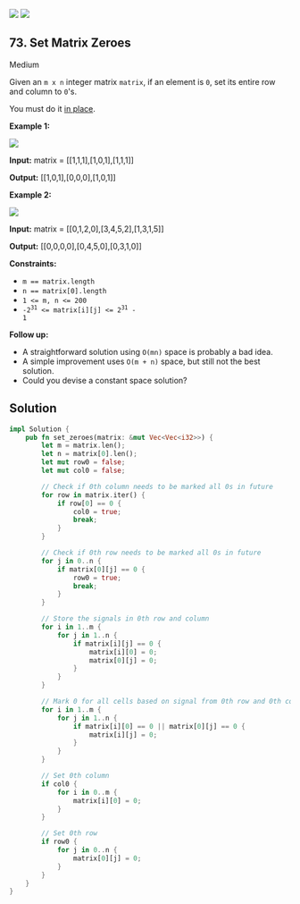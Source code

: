 [![](https://img.shields.io/github/stars/LeetCode-in-Rust/LeetCode-in-Rust?label=Stars&style=flat-square)](https://github.com/LeetCode-in-Rust/LeetCode-in-Rust)
[![](https://img.shields.io/github/forks/LeetCode-in-Rust/LeetCode-in-Rust?label=Fork%20me%20on%20GitHub%20&style=flat-square)](https://github.com/LeetCode-in-Rust/LeetCode-in-Rust/fork)

## 73\. Set Matrix Zeroes

Medium

Given an `m x n` integer matrix `matrix`, if an element is `0`, set its entire row and column to `0`'s.

You must do it [in place](https://en.wikipedia.org/wiki/In-place_algorithm).

**Example 1:**

![](https://assets.leetcode.com/uploads/2020/08/17/mat1.jpg)

**Input:** matrix = \[\[1,1,1],[1,0,1],[1,1,1]]

**Output:** [[1,0,1],[0,0,0],[1,0,1]]

**Example 2:**

![](https://assets.leetcode.com/uploads/2020/08/17/mat2.jpg)

**Input:** matrix = \[\[0,1,2,0],[3,4,5,2],[1,3,1,5]]

**Output:** [[0,0,0,0],[0,4,5,0],[0,3,1,0]]

**Constraints:**

*   `m == matrix.length`
*   `n == matrix[0].length`
*   `1 <= m, n <= 200`
*   <code>-2<sup>31</sup> <= matrix[i][j] <= 2<sup>31</sup> - 1</code>

**Follow up:**

*   A straightforward solution using `O(mn)` space is probably a bad idea.
*   A simple improvement uses `O(m + n)` space, but still not the best solution.
*   Could you devise a constant space solution?

## Solution

```rust
impl Solution {
    pub fn set_zeroes(matrix: &mut Vec<Vec<i32>>) {
        let m = matrix.len();
        let n = matrix[0].len();
        let mut row0 = false;
        let mut col0 = false;

        // Check if 0th column needs to be marked all 0s in future
        for row in matrix.iter() {
            if row[0] == 0 {
                col0 = true;
                break;
            }
        }

        // Check if 0th row needs to be marked all 0s in future
        for j in 0..n {
            if matrix[0][j] == 0 {
                row0 = true;
                break;
            }
        }

        // Store the signals in 0th row and column
        for i in 1..m {
            for j in 1..n {
                if matrix[i][j] == 0 {
                    matrix[i][0] = 0;
                    matrix[0][j] = 0;
                }
            }
        }

        // Mark 0 for all cells based on signal from 0th row and 0th column
        for i in 1..m {
            for j in 1..n {
                if matrix[i][0] == 0 || matrix[0][j] == 0 {
                    matrix[i][j] = 0;
                }
            }
        }

        // Set 0th column
        if col0 {
            for i in 0..m {
                matrix[i][0] = 0;
            }
        }

        // Set 0th row
        if row0 {
            for j in 0..n {
                matrix[0][j] = 0;
            }
        }
    }
}
```